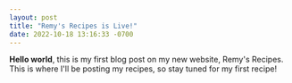 ```yaml
---
layout: post
title: "Remy's Recipes is Live!"
date: 2022-10-18 13:16:33 -0700
---
```


**Hello world**, this is my first blog post on my new website, Remy's Recipes. This is where I'll be posting my recipes, so stay tuned for my first recipe!
